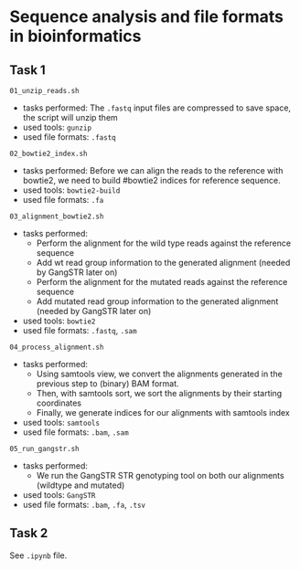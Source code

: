 # Sequence analysis and file formats in bioinformatics

## Task 1

`01_unzip_reads.sh`
* tasks performed: The `.fastq` input files are compressed to save space, the script will unzip them
* used tools: `gunzip`
* used file formats: `.fastq`

`02_bowtie2_index.sh`
* tasks performed: Before we can align the reads to the reference with bowtie2, we need to build
#bowtie2 indices for reference sequence.
* used tools: `bowtie2-build`
* used file formats: `.fa`

`03_alignment_bowtie2.sh`
* tasks performed:
  * Perform the alignment for the wild type reads against the reference sequence 
  * Add wt read group information to the generated alignment (needed by GangSTR later on)
  * Perform the alignment for the mutated reads against the reference sequence
  * Add mutated read group information to the generated alignment (needed by GangSTR later on)
* used tools: `bowtie2`
* used file formats: `.fastq`, `.sam`

`04_process_alignment.sh`
* tasks performed:
  * Using samtools view, we convert the alignments generated in the previous step to (binary) BAM format. 
  * Then, with samtools sort, we sort the alignments by their starting coordinates
  * Finally, we generate indices for our alignments with samtools index 
* used tools: `samtools`
* used file formats: `.bam`, `.sam`

`05_run_gangstr.sh`
* tasks performed:
  * We run the GangSTR STR genotyping tool on both our alignments (wildtype and  mutated)
* used tools: `GangSTR`
* used file formats: `.bam`, `.fa`, `.tsv`

## Task 2
See `.ipynb` file.

